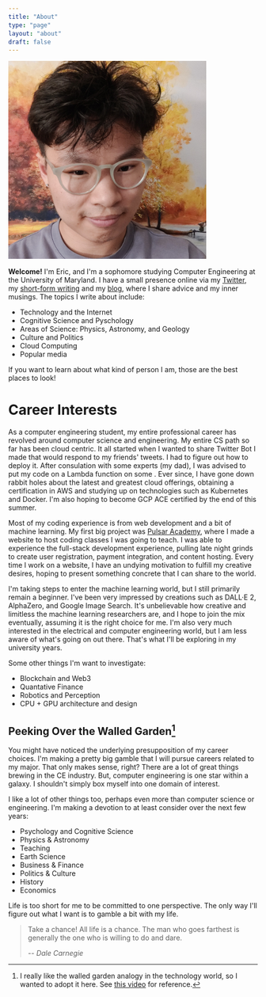 ```yaml
---
title: "About"
type: "page"
layout: "about"
draft: false
---
```


<img src="/images/eric.jpeg" class="md" width="400" alt="Me"/>
<br>

**Welcome!** I'm Eric, and I'm a sophomore studying Computer Engineering at the University of Maryland. I have a small presence online via my [Twitter](https://twitter.com/below_ocean), my [short-form writing](/shorts) and my [blog](https://blog.echen.io), where I share advice and my inner musings. The topics I write about include:

- Technology and the Internet
- Cognitive Science and Pyschology
- Areas of Science: Physics, Astronomy, and Geology
- Culture and Politics
- Cloud Computing
- Popular media

If you want to learn about what kind of person I am, those are the best places to look!

# Career Interests

As a computer engineering student, my entire professional career has revolved around computer science and engineering. My entire CS path so far has been cloud centric. It all started when I wanted to share Twitter Bot I made that would respond to my friends' tweets. I had to figure out how to deploy it. After consulation with some experts (my dad), I was advised to put my code on a Lambda function on some <i class="fa fa-cloud"></i>. Ever since, I have gone down rabbit holes about the latest and greatest cloud offerings, obtaining a certification in AWS and studying up on technologies such as Kubernetes and Docker. I'm also hoping to become GCP ACE certified by the end of this summer.

Most of my coding experience is from web development and a bit of machine learning. My first big project was [Pulsar Academy](/projects/pulsar-academy), where I made a website to host coding classes I was going to teach. I was able to experience the full-stack development experience, pulling late night grinds to create user registration, payment integration, and content hosting. Every time I work on a website, I have an undying motivation to fulfill my creative desires, hoping to present something concrete that I can share to the world.

I'm taking steps to enter the machine learning world, but I still primarily remain a beginner. I've been very impressed by creations such as DALL·E 2, AlphaZero, and Google Image Search. It's unbelievable how creative and limitless the machine learning researchers are, and I hope to join the mix eventually, assuming it is the right choice for me. I'm also very much interested in the electrical and computer engineering world, but I am less aware of what's going on out there. That's what I'll be exploring in my university years.

Some other things I'm want to investigate:

- Blockchain and Web3
- Quantative Finance
- Robotics and Perception
- CPU + GPU architecture and design

## Peeking Over the Walled Garden[^1]

You might have noticed the underlying presupposition of my career choices. I'm making a pretty big gamble that I will pursue careers related to my major. That only makes sense, right? There are a lot of great things brewing in the CE industry. But, computer engineering is one star within a galaxy. I shouldn't simply box myself into one domain of interest.

I like a lot of other things too, perhaps even more than computer science or engineering. I'm making a devotion to at least consider over the next few years:

- Psychology and Cognitive Science
- Physics & Astronomy
- Teaching
- Earth Science
- Business & Finance
- Politics & Culture
- History
- Economics

Life is too short for me to be committed to one perspective. The only way I'll figure out what I want is to gamble a bit with my life.

> Take a chance! All life is a chance. The man who goes farthest is generally the one who is willing to do and dare.
>
> -- <cite>Dale Carnegie</cite>

[^1]: I really like the walled garden analogy in the technology world, so I wanted to adopt it here. See [this video](https://www.youtube.com/watch?v=KB4_WIPE7vo) for reference.
